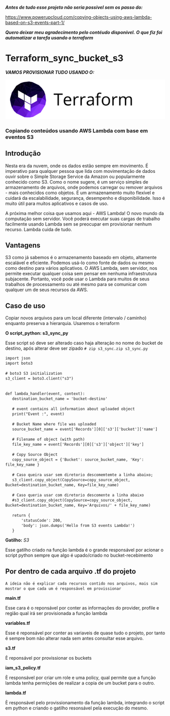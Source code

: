 ***Antes de tudo esse projeto não seria possivel sem os passo do:***

https://www.powerupcloud.com/copying-objects-using-aws-lambda-based-on-s3-events-part-1/

***Quero deixar meu agradecimento pelo contéudo disponível.*** 
***O que fiz foi automatizar a tarefa usando o terraform***



# Terraform_sync_bucket_s3

***VAMOS PROVISIONAR TUDO USANDO O:***

![](https://github.com/cmachadox/terraform_sync_bucket_s3/blob/master/logo-terraform.png)

### Copiando conteúdos usando AWS Lambda com base em eventos S3

## Introdução

Nesta era da nuvem, onde os dados estão sempre em movimento. É imperativo para qualquer pessoa que lida com movimentação de dados ouvir sobre o Simple Storage Service da Amazon ou popularmente conhecido como S3. Como o nome sugere, é um serviço simples de armazenamento de arquivos, onde podemos carregar ou remover arquivos - mais conhecidos como objetos. É um armazenamento muito flexível e cuidará da escalabilidade, segurança, desempenho e disponibilidade. Isso é muito útil para muitos aplicativos e casos de uso.

A próxima melhor coisa que usamos aqui - AWS Lambda! O novo mundo da computação sem servidor. Você poderá executar suas cargas de trabalho facilmente usando Lambda sem se preocupar em provisionar nenhum recurso. Lambda cuida de tudo.

## Vantagens

S3 como já sabemos é o armazenamento baseado em objeto, altamente escalável e eficiente. Podemos usá-lo como fonte de dados ou mesmo como destino para vários aplicativos. O AWS Lambda, sem servidor, nos permite executar qualquer coisa sem pensar em nenhuma infraestrutura subjacente. Portanto, você pode usar o Lambda para muitos de seus trabalhos de processamento ou até mesmo para se comunicar com qualquer um de seus recursos da AWS.

## Caso de uso
Copiar novos arquivos para um local diferente (intervalo / caminho) enquanto preserva a hierarquia. Usaremos o terraform

**O script_python: s3_sync_py**

Esse script só deve ser alterado caso haja alteração no nome do bucket de destino, após alterar deve ser zipado ```# zip s3_sync.zip s3_sync.py```

```
import json
import boto3

# boto3 S3 initialization
s3_client = boto3.client("s3")


def lambda_handler(event, context):
   destination_bucket_name = 'bucket-destino'

   # event contains all information about uploaded object
   print("Event :", event)

   # Bucket Name where file was uploaded
   source_bucket_name = event['Records'][0]['s3']['bucket']['name']

   # Filename of object (with path)
   file_key_name = event['Records'][0]['s3']['object']['key']

   # Copy Source Object
   copy_source_object = {'Bucket': source_bucket_name, 'Key': file_key_name }

   # Caso queira usar sem diretorio descomemtemte a linha abaixo;
   s3_client.copy_object(CopySource=copy_source_object, Bucket=destination_bucket_name, Key=file_key_name)
   
   # Caso queria usar com diretorio descomente a linha abaixo 
   #s3_client.copy_object(CopySource=copy_source_object, Bucket=destination_bucket_name, Key='Arquivos/' + file_key_name)

   return {
       'statusCode': 200,
       'body': json.dumps('Hello from S3 events Lambda!')
   }

```

**Gatilho:** _S3_

Esse gatilho criado na função lambda é o grande responsável por acionar o script python sempre que algo é upado/criado no bucket-recebimento


## Por dentro de cada arquivo .tf do projeto

```
A ideia não é explicar cada recursos contido nos arquivos, mais sim mostrar o que cada um é responsável em provissionar
```

**main.tf**

Esse cara é o reponsável por conter as informações do provider, profile e região qual irá ser provisionada a função lambda

**variables.tf**

Esse é reponsável por conter as variaveis de quase tudo o projeto, por tanto é sempre bom não alterar nada sem antes consultar esse arquivo.

**s3.tf**

È reponsável por provissionar os buckets

**iam_s3_policy.tf**

È responsável por criar um role e uma policy, qual permite que a função lambda tenha permições de realizar a copia de um bucket para o outro.

**lambda.tf**

È responsável pelo provissionamento da função lambda, integrando o script em python e criando o gatilho resonsável pela execução do mesmo.

